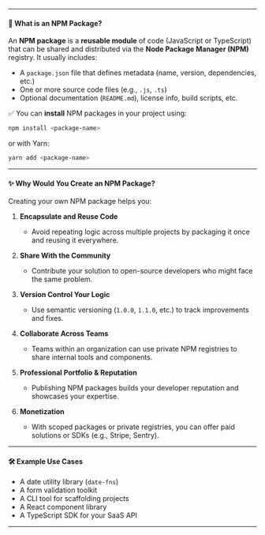 
---

#### 🧠 **What is an NPM Package?**

An **NPM package** is a **reusable module** of code (JavaScript or TypeScript) that can be shared and distributed via the **Node Package Manager (NPM)** registry. It usually includes:

* A `package.json` file that defines metadata (name, version, dependencies, etc.)
* One or more source code files (e.g., `.js`, `.ts`)
* Optional documentation (`README.md`), license info, build scripts, etc.

✅ You can **install** NPM packages in your project using:

```bash
npm install <package-name>
```

or with Yarn:

```bash
yarn add <package-name>
```

---

#### ✨ **Why Would You Create an NPM Package?**

Creating your own NPM package helps you:

1. **Encapsulate and Reuse Code**

   * Avoid repeating logic across multiple projects by packaging it once and reusing it everywhere.

2. **Share With the Community**

   * Contribute your solution to open-source developers who might face the same problem.

3. **Version Control Your Logic**

   * Use semantic versioning (`1.0.0`, `1.1.0`, etc.) to track improvements and fixes.

4. **Collaborate Across Teams**

   * Teams within an organization can use private NPM registries to share internal tools and components.

5. **Professional Portfolio & Reputation**

   * Publishing NPM packages builds your developer reputation and showcases your expertise.

6. **Monetization**

   * With scoped packages or private registries, you can offer paid solutions or SDKs (e.g., Stripe, Sentry).

---

#### 🛠️ Example Use Cases

* A date utility library (`date-fns`)
* A form validation toolkit
* A CLI tool for scaffolding projects
* A React component library
* A TypeScript SDK for your SaaS API

---

